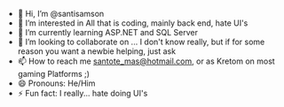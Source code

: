 - 👋 Hi, I’m @santisamson
- 👀 I’m interested in All that is coding, mainly back end, hate UI's
- 🌱 I’m currently learning ASP.NET and SQL Server
- 💞️ I’m looking to collaborate on ... I don't know really, but if for some reason you want a newbie helping, just ask
- 📫 How to reach me santote_mas@hotmail.com, or as Kretom on most gaming Platforms ;)
- 😄 Pronouns: He/Him
- ⚡ Fun fact: I really... hate doing UI's

<!---
santisamson/santisamson is a ✨ special ✨ repository because its `README.md` (this file) appears on your GitHub profile.
You can click the Preview link to take a look at your changes.
--->
